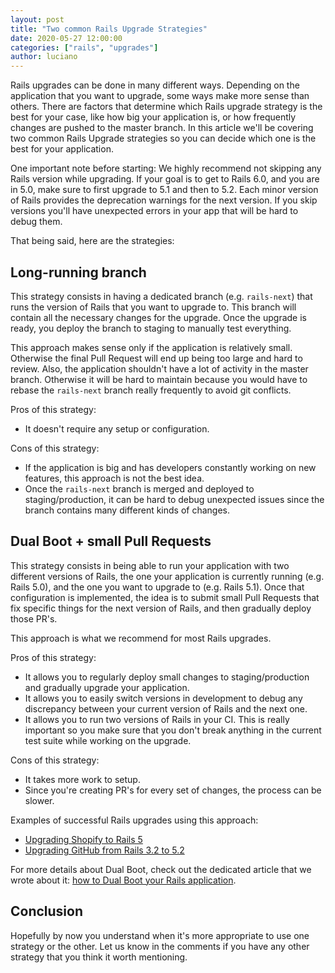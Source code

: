 ```yaml
---
layout: post
title: "Two common Rails Upgrade Strategies"
date: 2020-05-27 12:00:00
categories: ["rails", "upgrades"]
author: luciano
---
```


Rails upgrades can be done in many different ways. Depending on the application that you want to upgrade, some ways make more sense than others. There are factors that determine which Rails upgrade strategy is the best for your case, like how big your application is, or how frequently changes are pushed to the master branch. In this article we'll be covering two common Rails Upgrade strategies so you can decide which one is the best for your application.

<!--more-->

One important note before starting: We highly recommend not skipping any Rails version while upgrading. If your goal is to get to Rails 6.0, and you are in 5.0, make sure to first upgrade to 5.1 and then to 5.2. Each minor version of Rails provides the deprecation warnings for the next version. If you skip versions you'll have unexpected errors in your app that will be hard to debug them.

That being said, here are the strategies:

## Long-running branch

This strategy consists in having a dedicated branch (e.g. `rails-next`) that runs the version of Rails that you want to upgrade to. This branch will contain all the necessary changes for the upgrade. Once the upgrade is ready, you deploy the branch to staging to manually test everything.

This approach makes sense only if the application is relatively small. Otherwise the final Pull Request will end up being too large and hard to review. Also, the application shouldn't have a lot of activity in the master branch. Otherwise it will be hard to maintain because you would have to rebase the `rails-next` branch really frequently to avoid git conflicts.

Pros of this strategy:

- It doesn't require any setup or configuration.

Cons of this strategy:

- If the application is big and has developers constantly working on new features, this approach is not the best idea.
- Once the `rails-next` branch is merged and deployed to staging/production, it can be hard to debug unexpected issues since the branch contains many different kinds of changes.

## Dual Boot + small Pull Requests

This strategy consists in being able to run your application with two different versions of Rails, the one your application is currently running (e.g. Rails 5.0), and the one you want to upgrade to (e.g. Rails 5.1). Once that configuration is implemented, the idea is to submit small Pull Requests that fix specific things for the next version of Rails, and then gradually deploy those PR's.

This approach is what we recommend for most Rails upgrades.

Pros of this strategy:

- It allows you to regularly deploy small changes to staging/production and gradually upgrade your application.
- It allows you to easily switch versions in development to debug any discrepancy between your current version of Rails and the next one.
- It allows you to run two versions of Rails in your CI. This is really important so you make sure that you don't break anything in the current test suite while working on the upgrade.

Cons of this strategy:

- It takes more work to setup.
- Since you're creating PR's for every set of changes, the process can be slower.

Examples of successful Rails upgrades using this approach:

- [Upgrading Shopify to Rails 5](https://engineering.shopify.com/blogs/engineering/upgrading-shopify-to-rails-5-0)
- [Upgrading GitHub from Rails 3.2 to 5.2](https://github.blog/2018-09-28-upgrading-github-from-rails-3-2-to-5-2/)

For more details about Dual Boot, check out the dedicated article that we wrote about it: [how to Dual Boot your Rails application](https://www.fastruby.io/blog/upgrade-rails/dual-boot/dual-boot-with-rails-6-0-beta.html).

## Conclusion

Hopefully by now you understand when it's more appropriate to use one strategy or the other. Let us know in the comments if you have any other strategy that you think it worth mentioning.
